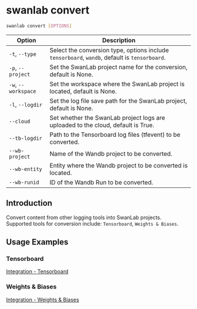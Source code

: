 # swanlab convert

```bash
swanlab convert [OPTIONS]
```

| Option | Description |
| --- | --- |
| `-t`, `--type` | Select the conversion type, options include `tensorboard`, `wandb`, default is `tensorboard`. |
| `-p`, `--project` | Set the SwanLab project name for the conversion, default is None. |
| `-w`, `--workspace` | Set the workspace where the SwanLab project is located, default is None. |
| `-l`, `--logdir` | Set the log file save path for the SwanLab project, default is None. |
| `--cloud` | Set whether the SwanLab project logs are uploaded to the cloud, default is True. |
| `--tb-logdir` | Path to the Tensorboard log files (tfevent) to be converted. |
| `--wb-project` | Name of the Wandb project to be converted. |
| `--wb-entity` | Entity where the Wandb project to be converted is located. |
| `--wb-runid` | ID of the Wandb Run to be converted. |

## Introduction

Convert content from other logging tools into SwanLab projects.  
Supported tools for conversion include: `Tensorboard`, `Weights & Biases`.

## Usage Examples

### Tensorboard

[Integration - Tensorboard](/en/guide_cloud/integration/integration-tensorboard.md)

### Weights & Biases

[Integration - Weights & Biases](/en/guide_cloud/integration/integration-wandb.md)